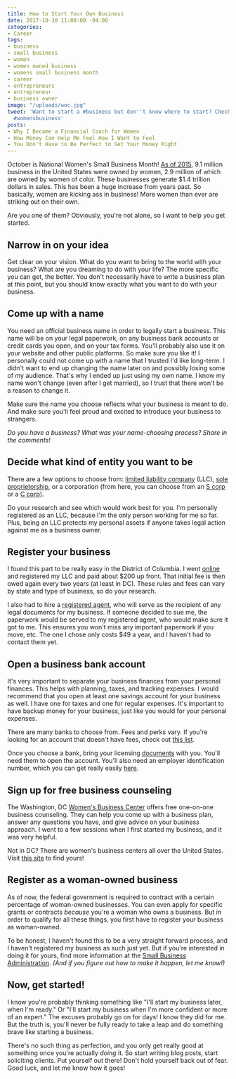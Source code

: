 ```yaml
---
title: How to Start Your Own Business
date: 2017-10-30 11:00:00 -04:00
categories:
- Career
tags:
- business
- small business
- women
- women owned business
- womens small business month
- career
- entrepreneurs
- entrepreneur
- business owner
image: "/uploads/woc.jpg"
tweet: 'Want to start a #business but don''t know where to start? Check this out!
  #womensbusiness'
posts:
- Why I Became a Financial Coach for Women
- How Money Can Help Me Feel How I Want to Feel
- You Don't Have to Be Perfect to Get Your Money Right
---
```


October is National Women's Small Business Month! [As of 2015](https://www.nawbo.org/resources/women-business-owner-statistics), 9.1 million business in the United States were owned by women, 2.9 million of which are owned by women of color. These businesses generate $1.4 trillion dollars in sales. This has been a huge increase from years past. So basically, women are kicking ass in business! More women than ever are striking out on their own.

Are you one of them? Obviously, you're not alone, so I want to help you get started.

## Narrow in on your idea

Get clear on your vision. What do you want to bring to the world with your business? What are you dreaming to do with your life? The more specific you can get, the better. You don't necessarily have to write a business plan at this point, but you should know exactly what you want to do with your business. 

## Come up with a name

You need an official business name in order to legally start a business. This name will be on your legal paperwork, on any business bank accounts or credit cards you open, and on your tax forms. You'll probably also use it on your website and other public platforms. So make sure you like it! I personally could not come up with a name that I trusted I'd like long-term. I didn't want to end up changing the name later on and possibly losing some of my audience. That's why I ended up just using my own name. I know my name won't change (even after I get married), so I trust that there won't be a reason to change it.

Make sure the name you choose reflects what your business is meant to do. And make sure you'll feel proud and excited to introduce your business to strangers.

*Do you have a business? What was your name-choosing process? Share in the comments!*

## Decide what kind of entity you want to be

There are a few options to choose from: [limited liability company](http://www.investopedia.com/terms/l/llc.asp) (LLC), [sole proprietorship](https://www.entrepreneur.com/encyclopedia/sole-proprietorship), or a corporation (from here, you can choose from an [S corp](https://www.irs.gov/businesses/small-businesses-self-employed/s-corporations) or a [C corp](http://www.investopedia.com/terms/c/c-corporation.asp)). 

Do your research and see which would work best for you. I'm personally registered as an LLC, because I'm the only person working for me so far. Plus, being an LLC protects my personal assets if anyone takes legal action against me as a business owner. 

## Register your business

I found this part to be really easy in the District of Columbia. I went [online](https://otr.cfo.dc.gov/page/new-business-registration) and registered my LLC and paid about $200 up front. That initial fee is then owed again every two years (at least in DC). These rules and fees can vary by state and type of business, so do your research. 

I also had to hire a [registered agent](https://www.legalzoom.com/articles/why-do-i-need-a-registered-agent), who will serve as the recipient of any legal documents for my business. If someone decided to sue me, the paperwork would be served to my registered agent, who would make sure it got to me. This ensures you won't miss any important paperwork if you move, etc. The one I chose only costs $49 a year, and I haven't had to contact them yet.

## Open a business bank account

It's very important to separate your business finances from your personal finances. This helps with planning, taxes, and tracking expenses. I would recommend that you open at least one savings account for your business as well. I have one for taxes and one for regular expenses. It's important to have backup money for your business, just like you would for your personal expenses.

There are many banks to choose from. Fees and perks vary. If you're looking for an account that doesn't have fees, check out [this list](https://www.nerdwallet.com/blog/small-business/find-free-business-checking-account/).

Once you choose a bank, bring your licensing [documents](https://localfirstbank.com/content/what-is-required-to-open-a-business-checking-account) with you. You'll need them to open the account. You'll also need an employer identification number, which you can get really easily [here](https://www.irs.gov/businesses/small-businesses-self-employed/apply-for-an-employer-identification-number-ein-online).

## Sign up for free business counseling

The Washington, DC [Women's Business Center](http://www.ncrc.org/dcwbc/how-to-register-for-free-counseling.html) offers free one-on-one business counseling. They can help you come up with a business plan, answer any questions you have, and give advice on your business approach. I went to a few sessions when I first started my business, and it was very helpful.

Not in DC? There are women's business centers all over the United States. Visit [this site](https://www.sba.gov/tools/local-assistance/wbc) to find yours!

## Register as a woman-owned business

As of now, the federal government is required to contract with a certain percentage of woman-owned businesses. You can even apply for specific grants or contracts *because* you're a woman who owns a business. But in order to qualify for all these things, you first have to register your business as woman-owned. 

To be honest, I haven't found this to be a very straight forward process, and I haven't registered my business as such just yet. But if you're interested in doing it for yours, find more information at the [Small Business Administration](https://www.sba.gov/contracting/government-contracting-programs/women-owned-small-businesses/what-you-need-know-if-you-are-women-owned-small-business). *(And if you figure out how to make it happen, let me know!)*

## Now, get started!

I know you're probably thinking something like "I'll start my business later, when I'm ready." Or "I'll start my business when I'm more confident or more of an expert." The excuses probably go on for days! I know they did for me. But the truth is, you'll never be fully ready to take a leap and do something brave like starting a business. 

There's no such thing as perfection, and you only get really good at something once you're actually *doing* it. So start writing blog posts, start soliciting clients. Put yourself out there! Don't hold yourself back out of fear. Good luck, and let me know how it goes!